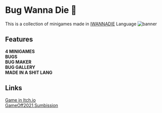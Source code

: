 # Bug Wanna Die 🐜

This is a collection of minigames made in [IWANNADIE](https://esolangs.org/wiki/IWANNADIE#) Language
![banner](https://imgur.com/nsNHubG.png)

## Features
**4 MINIGAMES** <br>
**BUGS** <br>
**BUG MAKER** <br>
**BUG GALLERY** <br>
**MADE IN A SHIT LANG** <br>

## Links
[Game in Itch.io](https://lajbel.itch.io/bug-wanna-die) <br>
[GameOff2021 Sumbission]()